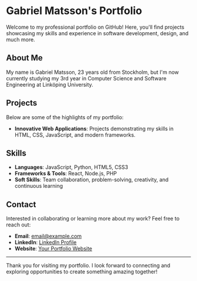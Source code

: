 # Gabriel Matsson's Portfolio

Welcome to my professional portfolio on GitHub! Here, you'll find projects showcasing my skills and experience in software development, design, and much more.

## About Me

My name is Gabriel Matsson, 23 years old from Stockholm, but I'm now currently studying my 3rd year in Computer Science and Software Engineering at Linköping University.

## Projects

Below are some of the highlights of my portfolio:

- **Innovative Web Applications**: Projects demonstrating my skills in HTML, CSS, JavaScript, and modern frameworks.

## Skills

- **Languages**: JavaScript, Python, HTML5, CSS3
- **Frameworks & Tools**: React, Node.js, PHP
- **Soft Skills**: Team collaboration, problem-solving, creativity, and continuous learning

## Contact

Interested in collaborating or learning more about my work? Feel free to reach out:

- **Email**: [email@example.com](mailto:matssongabriel@gmail.com)
- **LinkedIn**: [LinkedIn Profile](https://www.linkedin.com/in/gabriel-matsson/)
- **Website**: [Your Portfolio Website]()

---

Thank you for visiting my portfolio. I look forward to connecting and exploring opportunities to create something amazing together!
